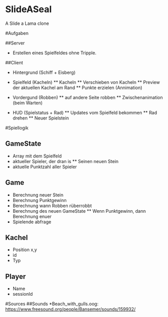 SlideASeal
==========

A Slide a Lama clone


#Aufgaben

##Server
* Erstellen eines Spielfeldes ohne Tripple.

##Client
* Hintergrund (Schiff + Eisberg)


* Spielfeld (Kacheln)
** Kacheln
** Verschieben von Kacheln
** Preview der aktuellen Kachel am Rand
** Punkte erzielen (Annimation)

* Vordergund (Robben)
** auf andere Seite robben
** Zwischenanimation (beim Warten)


* HUD (Spielstatus + Rad)
** Updates vom Spielfeld bekommen
** Rad drehen
** Neuer Spielstein



#Spiellogik

## GameState
* Array mit dem Spielfeld
* aktueller Spieler, der dran is
** Seinen neuen Stein
* aktuelle Punktzahl aller Spieler


## Game

* Berechnung neuer Stein
* Berechnung Punktgewinn
* Berechnung wann Robben rüberrobbt
* Berechnung des neuen GameState
** Wenn Punktgewinn, dann Berechnung enuer
* Spielende abfrage

## Kachel
* Position x,y
* id
* Typ


## Player
* Name
* sessionId

#Sources
##Sounds
*Beach_with_gulls.oog: https://www.freesound.org/people/Bansemer/sounds/159932/